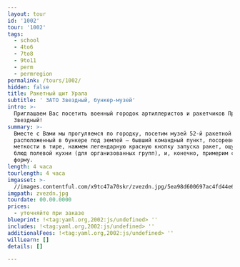 ```yaml
---
layout: tour
id: '1002'
tour: '1002'
tags:
  - school
  - 4to6
  - 7to8
  - 9to11
  - perm
  - permregion
permalink: /tours/1002/
hidden: false
title: Ракетный щит Урала
subtitle: ' ЗАТО Звездный, бункер-музей'
intro: >-
  Приглашаем Вас посетить военный городок артиллеристов и ракетчиков Прикамья –
  Звездный!
summary: >-
  Вместе с Вами мы прогуляемся по городку, посетим музей 52-й ракетной дивизии,
  расположенный в бункере под землей – бывший командный пункт, посоревнуемся в
  меткости в тире, нажмем легендарную красную кнопку запуска ракет, ощутим вкус
  блюд полевой кухни (для организованных групп), и, конечно, примерим солдатскую
  форму.
length: 4 часа
tourlength: 4 часа
imgasset: >-
  //images.contentful.com/x9tc47a70skr/zvezdn.jpg/5ea98d600697ac4fd44e6db889792a5c/zvezdn.jpg
imgpath: zvezdn.jpg
tourdate: 00.00.0000
prices:
  - уточняйте при заказе
blueprint: !<tag:yaml.org,2002:js/undefined> ''
includes: !<tag:yaml.org,2002:js/undefined> ''
additionalFees: !<tag:yaml.org,2002:js/undefined> ''
willLearn: []
details: []

---
```

